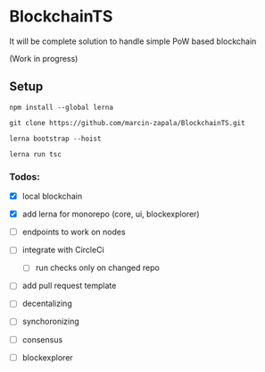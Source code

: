 # BlockchainTS
It will be complete solution to handle simple PoW based blockchain

(Work in progress)
## Setup

```
npm install --global lerna

git clone https://github.com/marcin-zapala/BlockchainTS.git

lerna bootstrap --hoist

lerna run tsc
```

### Todos:
 - [x] local blockchain
 - [x] add lerna for monorepo (core, ui, blockexplorer)
 - [ ] endpoints to work on nodes
 - [ ] integrate with CircleCi
    - [ ] run checks only on changed repo
 - [ ] add pull request template
 - [ ] decentalizing 
 - [ ] synchoronizing
 - [ ] consensus
 - [ ] blockexplorer
 